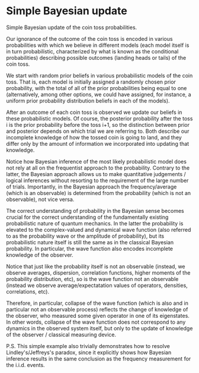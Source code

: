 # Simple Bayesian update

Simple Bayesian update of the coin toss probabilities.

Our ignorance of the outcome of the coin toss is encoded in various probabilities with which we believe in different models (each model itself is in turn probabilistic, characterized by what is known as the conditional probabilities) describing possible outcomes (landing heads or tails) of the coin toss.

We start with random prior beliefs in various probabilistic models of the coin toss. That is, each model is initially assigned a randomly chosen prior probability, with the total of all of the prior probabilities being equal to one (alternatively, among other options, we could have assigned, for instance, a uniform prior probability distribution beliefs in each of the models).

After an outcome of each coin toss is observed we update our beliefs in these probabilistic models. Of course, the posterior probability after the toss i is the prior probability before the toss i+1, so the distinction between prior and posterior depends on which trial we are referring to. Both describe our incomplete knowledge of how the tossed coin is going to land, and they differ only by the amount of information we incorporated into updating that knowledge.

Notice how Bayesian inference of the most likely probabilistic model does not rely at all on the frequentist approach to the probability. Contrary to the latter, the Bayesian approach allows us to make quantitative judgements / logical inferences without resorting to the requirement of the large number of trials. Importantly, in the Bayesian approach the frequency/average (which is an observable) is determined from the probability (which is not an observable), not vice versa.

The correct understanding of probability in the Bayesian sense becomes crucial for the correct understanding of the fundamentally existing probabilistic nature of quantum mechanics. In the latter the probability is elevated to the complex-valued and dynamical wave function (also referred to as the probability wave or the amplitude of probability), but its probabilistic nature itself is still the same as in the classical Bayesian probability. In particular, the wave function also encodes incomplete knowledge of the observer.

Notice that just like the probability itself is not an observable (instead, we observe averages, dispersion, correlation functions, higher moments of the probability distribution, etc), so is the wave function not an observable (instead we observe average/expectatation values of operators, densities, correlations, etc).

Therefore, in particular, collapse of the wave function (which is also and in particular not an observable process) reflects the change of knowledge of the observer, who measured some given operator in one of its eigenstates. In other words, collapse of the wave function does not correspond to any dynamics in the observed system itself, but only to the update of knowledge of the observer / classical measuring device. 

P.S. This simple example also trivially demonstrates how to resolve Lindley's/Jeffreys's paradox, since it explicitly shows how Bayesian inference results in the same conclusion as the frequency measurement for the i.i.d. events.

